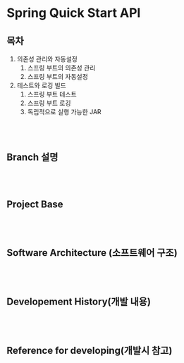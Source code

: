 # Spring Quick Start API

## 목차

1. 의존성 관리와 자동설정
   1. 스프링 부트의 의존성 관리
   2. 스프링 부트의 자동설정
2. 테스트와 로깅 빌드
   1. 스프링 부트 테스트
   2. 스프링 부트 로깅
   3. 독립적으로 실행 가능한 JAR

<br>

<br>

## Branch 설명

<br>

<br>

## Project Base

<br>

<br>

## Software Architecture (소프트웨어 구조)

<br>

<br>

## Developement History(개발 내용)

<br>

<br>

## Reference for developing(개발시 참고)



